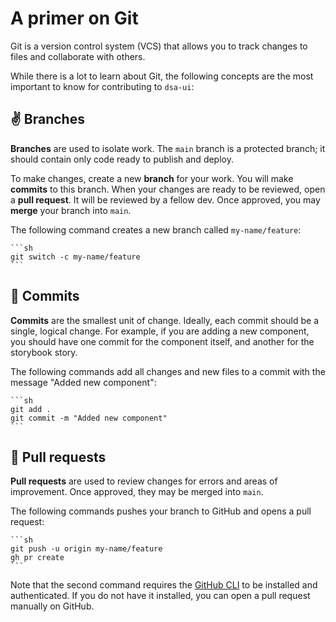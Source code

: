 
# A primer on Git

Git is a version control system (VCS) that allows you to track changes to files and collaborate with others.

While there is a lot to learn about Git, the following concepts are the most important to know for contributing to `dsa-ui`:

## :v: Branches

__Branches__ are used to isolate work. The `main` branch is a protected branch; it should contain only code ready to publish and deploy.
  
  To make changes, create a new __branch__ for your work. You will make __commits__ to this branch. When your changes are ready to be reviewed, open a __pull request__. It will be reviewed by a fellow dev. Once approved, you may __merge__ your branch into `main`.

  The following command creates a new branch called `my-name/feature`:

    ```sh
    git switch -c my-name/feature
    ```

## :pinching_hand: Commits

__Commits__ are the smallest unit of change. Ideally, each commit should be a single, logical change. For example, if you are adding a new component, you should have one commit for the component itself, and another for the storybook story.

  The following commands add all changes and new files to a commit with the message "Added new component":

    ```sh
    git add .
    git commit -m "Added new component"
    ```

## :pinched_fingers: Pull requests

__Pull requests__ are used to review changes for errors and areas of improvement. Once approved, they may be merged into `main`.

  The following commands pushes your branch to GitHub and opens a pull request:

    ```sh
    git push -u origin my-name/feature
    gh pr create
    ```

  Note that the second command requires the [GitHub CLI](https://cli.github.com/manual/installation) to be installed and authenticated. If you do not have it installed, you can open a pull request manually on GitHub.